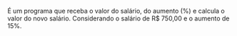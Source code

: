 É um programa que receba o valor do salário, do aumento (%) e calcula o valor do novo salário. Considerando o salário de R$ 750,00 e o aumento de 15%.
